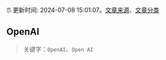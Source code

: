 :alarm_clock: 更新时间: 2024-07-08 15:01:07。[文章来源](/README.md)、[文章分类](/TAGS.md)

## OpenAI


> 关键字：`OpenAI`、`Open AI`



